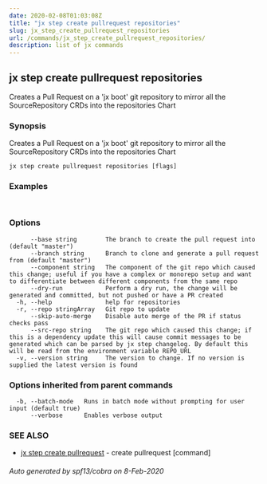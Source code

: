 ```yaml
---
date: 2020-02-08T01:03:08Z
title: "jx step create pullrequest repositories"
slug: jx_step_create_pullrequest_repositories
url: /commands/jx_step_create_pullrequest_repositories/
description: list of jx commands
---
```

## jx step create pullrequest repositories

Creates a Pull Request on a 'jx boot' git repository to mirror all the SourceRepository CRDs into the repositories Chart

### Synopsis

Creates a Pull Request on a 'jx boot' git repository to mirror all the SourceRepository CRDs into the repositories Chart

```
jx step create pullrequest repositories [flags]
```

### Examples

```
  
```

### Options

```
      --base string        The branch to create the pull request into (default "master")
      --branch string      Branch to clone and generate a pull request from (default "master")
      --component string   The component of the git repo which caused this change; useful if you have a complex or monorepo setup and want to differentiate between different components from the same repo
      --dry-run            Perform a dry run, the change will be generated and committed, but not pushed or have a PR created
  -h, --help               help for repositories
  -r, --repo stringArray   Git repo to update
      --skip-auto-merge    Disable auto merge of the PR if status checks pass
      --src-repo string    The git repo which caused this change; if this is a dependency update this will cause commit messages to be generated which can be parsed by jx step changelog. By default this will be read from the environment variable REPO_URL
  -v, --version string     The version to change. If no version is supplied the latest version is found
```

### Options inherited from parent commands

```
  -b, --batch-mode   Runs in batch mode without prompting for user input (default true)
      --verbose      Enables verbose output
```

### SEE ALSO

* [jx step create pullrequest](/commands/jx_step_create_pullrequest/)	 - create pullrequest [command]

###### Auto generated by spf13/cobra on 8-Feb-2020
